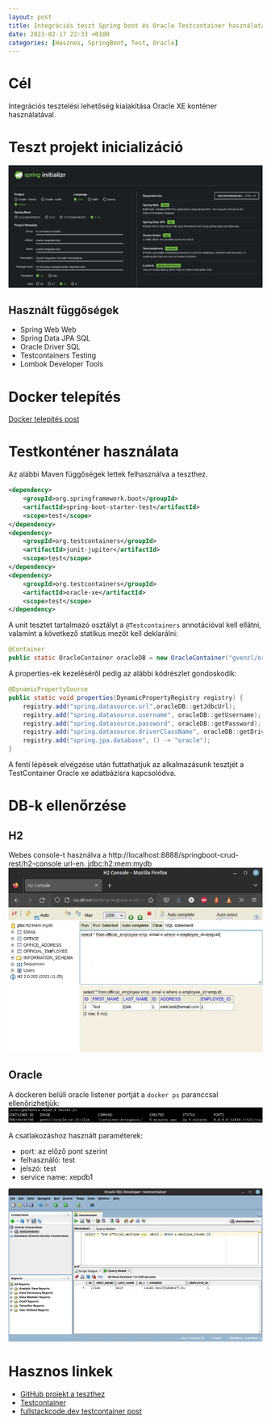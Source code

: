 ```yaml
---
layout: post
title: Integrációs teszt Spring boot és Oracle Testcontainer használatával
date: 2023-02-17 22:33 +0100
categories: [Hasznos, SpringBoot, Test, Oracle]
---
```


# Cél
Integrációs tesztelési lehetőség kialakítása Oracle XE konténer használatával. 

# Teszt projekt inicializáció

![spring initializr](/assets/spring-initializr.webp)

## Használt függőségek
* Spring Web Web
* Spring Data JPA SQL
* Oracle Driver SQL
* Testcontainers Testing
* Lombok Developer Tools

# Docker telepítés
[Docker telepítés post](/hasznos/2023/02/18/docker-telepítése.html)

# Testkonténer használata
Az alábbi Maven függőségek lettek felhasználva a teszthez.
```xml
<dependency>
    <groupId>org.springframework.boot</groupId>
    <artifactId>spring-boot-starter-test</artifactId>
    <scope>test</scope>
</dependency>
<dependency>
    <groupId>org.testcontainers</groupId>
    <artifactId>junit-jupiter</artifactId>
    <scope>test</scope>
</dependency>
<dependency>
    <groupId>org.testcontainers</groupId>
    <artifactId>oracle-xe</artifactId>
    <scope>test</scope>
</dependency>
```

A unit tesztet tartalmazó osztályt a ```@Testcontainers``` annotációval kell ellátni,
valamint a következő statikus mezőt kell deklarálni:

```java
@Container
public static OracleContainer oracleDB = new OracleContainer("gvenzl/oracle-xe:21-slim");
```

A properties-ek kezeléséről pedig az alábbi kódrészlet gondoskodik:
```java
@DynamicPropertySource
public static void properties(DynamicPropertyRegistry registry) {
    registry.add("spring.datasource.url",oracleDB::getJdbcUrl);
    registry.add("spring.datasource.username", oracleDB::getUsername);
    registry.add("spring.datasource.password", oracleDB::getPassword);
    registry.add("spring.datasource.driverClassName", oracleDB::getDriverClassName);
    registry.add("spring.jpa.database", () -> "oracle");
}
```
A fenti lépések elvégzése után futtathatjuk az alkalmazásunk tesztjét a TestContainer Oracle xe adatbázisra kapcsolódva.

# DB-k ellenőrzése

## H2
Webes console-t használva a http://localhost:8888/springboot-crud-rest/h2-console url-en.
jdbc:h2:mem:mydb
![h2 testcontainer](/assets/h2_testcontainer.webp)

## Oracle
A dockeren belüli oracle listener portját a ```docker ps``` paranccsal ellenőrizhetjük:
![docker ps](/assets/docker_ps_tst_container.webp)

A csatlakozáshoz használt paraméterek:
* port: az előző pont szerint
* felhasználó: test
* jelszó: test
* service name: xepdb1

![ora testcontainer](/assets/ora_testcontainer.webp)

# Hasznos linkek
* [GitHub projekt a teszthez](https://github.com/hunszasz/oracle-integration-test)
* [Testcontainer](https://www.testcontainers.org/)
* [fullstackcode.dev testcontainer post](https://fullstackcode.dev/2021/05/16/springboot-integration-testing-with-testcontainers/)